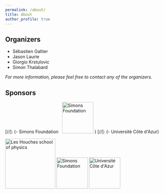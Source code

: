 ```yaml
---
permalink: /about/
title: About
author_profile: true
---
```


## Organizers

- Sébastien Galtier
- Jason Laurie
- Giorgio Krstulovic
- Simon Thalabard

*For more information, please feel free to contact any of the organizers.*

## Sponsors

[//]: (- Simons Foundation &nbsp; <img src="{{ site.baseurl }}/images/logo_simons.png" alt="Simons Foundation" style="height: 100px" > )
[//]: (- Université Côte d'Azur)

<img src="{{ site.baseurl }}/images/Logos2023.svg" alt="Les Houches school of physics" style="height: 160px" > 

<img src="{{ site.baseurl }}/images/logo_simons.png" alt="Simons Foundation" style="height: 100px" > 

<img src="{{ site.baseurl }}/images/logo_uca.png" alt="Université Côte d'Azur" style="height: 100px" > 

